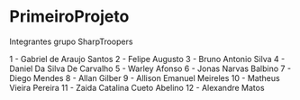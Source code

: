 # PrimeiroProjeto

Integrantes grupo SharpTroopers

1 -  Gabriel de Araujo Santos
2 -  Felipe Augusto
3 -  Bruno Antonio Silva
4 -  Daniel Da Silva De Carvalho
5 -  Warley Afonso
6 -  Jonas Narvas Balbino
7 -  Diego Mendes
8 -  Allan Gilber
9 -  Allison Emanuel Meireles
10 - Matheus Vieira Pereira
11 - Zaida Catalina Cueto Abelino
12 - Alexandre Matos
